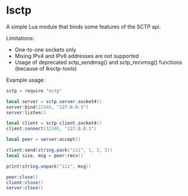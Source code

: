 # lsctp
A simple Lua module that binds some features of the SCTP api.

Limitations:
- One-to-one sockets only
- Mixing IPv4 and IPv6 addresses are not supported
- Usage of deprecated sctp_sendmsg() and sctp_recvmsg() functions (because of lksctp-tools)

Example usage:
```lua
sctp = require "sctp"

local server = sctp.server.socket4()
server:bind(12345, "127.0.0.1")
server:listen()

local client = sctp.client.socket4()
client:connect(12345, "127.0.0.1")

local peer = server:accept()

client:send(string.pack("iii", 1, 2, 3))
local size, msg = peer:recv()

print(string.unpack("iii", msg))

peer:close()
client:close()
server:close()

```
